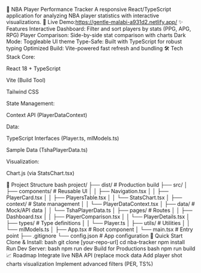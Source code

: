 🏀 NBA Player Performance Tracker
A responsive React/TypeScript application for analyzing NBA player statistics with interactive visualizations.
🔗 Live Demo:https://gentle-malabi-a931d2.netlify.app/
✨ Features
Interactive Dashboard: Filter and sort players by stats (PPG, APG, RPG)
Player Comparison: Side-by-side stat comparison with charts
Dark Mode: Toggleable UI theme
Type-Safe: Built with TypeScript for robust typing
Optimized Build: Vite-powered fast refresh and bundling
🛠 Tech Stack
Core:

React 18 + TypeScript

Vite (Build Tool)

Tailwind CSS

State Management:

Context API (PlayerDataContext)

Data:

TypeScript Interfaces (Player.ts, mIModels.ts)

Sample Data (TshaPlayerData.ts)

Visualization:

Chart.js (via StatsChart.tsx)

📂 Project Structure
bash
project/
├── dist/                    # Production build
├── src/
│   ├── components/          # Reusable UI
│   │   ├── Navigation.tsx
│   │   ├── PlayerCard.tsx
│   │   ├── PlayersTable.tsx
│   │   └── StatsChart.tsx
│   ├── context/             # State management
│   │   └── PlayerDataContext.tsx
│   ├── data/                # Mock/API data
│   │   └── TshaPlayerData.ts
│   ├── pages/               # Routes
│   │   ├── Dashboard.tsx
│   │   ├── PlayerComparison.tsx
│   │   └── PlayerDetails.tsx
│   ├── types/               # Type definitions
│   │   └── Player.ts
│   ├── utils/               # Utilities
│   │   └── mIModels.ts
│   ├── App.tsx              # Root component
│   └── main.tsx             # Entry point
├── .gitignore
└── config.json              # App configuration
🚀 Quick Start
Clone & Install:
bash
git clone [your-repo-url]
cd nba-tracker
npm install
Run Dev Server:
bash
npm run dev
Build for Productions
bash
npm run build
📈 Roadmap
Integrate live NBA API (replace mock data
Add player shot charts visualization
Implement advanced filters (PER, TS%)

